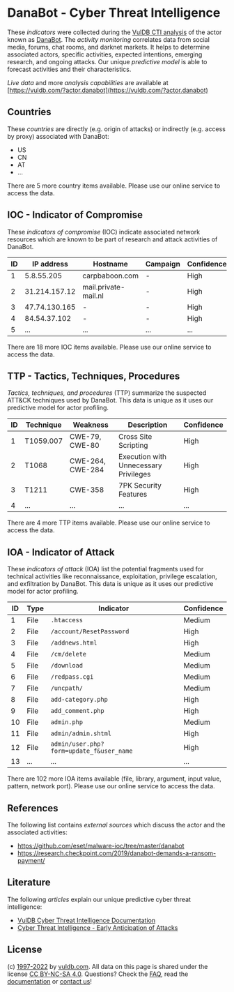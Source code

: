 # DanaBot - Cyber Threat Intelligence

These _indicators_ were collected during the [VulDB CTI analysis](https://vuldb.com/?kb.cti) of the actor known as [DanaBot](https://vuldb.com/?actor.danabot). The _activity monitoring_ correlates data from social media, forums, chat rooms, and darknet markets. It helps to determine associated actors, specific activities, expected intentions, emerging research, and ongoing attacks. Our unique _predictive model_ is able to forecast activities and their characteristics.

_Live data_ and more _analysis capabilities_ are available at [https://vuldb.com/?actor.danabot](https://vuldb.com/?actor.danabot)

## Countries

These _countries_ are directly (e.g. origin of attacks) or indirectly (e.g. access by proxy) associated with DanaBot:

* US
* CN
* AT
* ...

There are 5 more country items available. Please use our online service to access the data.

## IOC - Indicator of Compromise

These _indicators of compromise_ (IOC) indicate associated network resources which are known to be part of research and attack activities of DanaBot.

ID | IP address | Hostname | Campaign | Confidence
-- | ---------- | -------- | -------- | ----------
1 | 5.8.55.205 | carpbaboon.com | - | High
2 | 31.214.157.12 | mail.private-mail.nl | - | High
3 | 47.74.130.165 | - | - | High
4 | 84.54.37.102 | - | - | High
5 | ... | ... | ... | ...

There are 18 more IOC items available. Please use our online service to access the data.

## TTP - Tactics, Techniques, Procedures

_Tactics, techniques, and procedures_ (TTP) summarize the suspected ATT&CK techniques used by DanaBot. This data is unique as it uses our predictive model for actor profiling.

ID | Technique | Weakness | Description | Confidence
-- | --------- | -------- | ----------- | ----------
1 | T1059.007 | CWE-79, CWE-80 | Cross Site Scripting | High
2 | T1068 | CWE-264, CWE-284 | Execution with Unnecessary Privileges | High
3 | T1211 | CWE-358 | 7PK Security Features | High
4 | ... | ... | ... | ...

There are 4 more TTP items available. Please use our online service to access the data.

## IOA - Indicator of Attack

These _indicators of attack_ (IOA) list the potential fragments used for technical activities like reconnaissance, exploitation, privilege escalation, and exfiltration by DanaBot. This data is unique as it uses our predictive model for actor profiling.

ID | Type | Indicator | Confidence
-- | ---- | --------- | ----------
1 | File | `.htaccess` | Medium
2 | File | `/account/ResetPassword` | High
3 | File | `/addnews.html` | High
4 | File | `/cm/delete` | Medium
5 | File | `/download` | Medium
6 | File | `/redpass.cgi` | Medium
7 | File | `/uncpath/` | Medium
8 | File | `add-category.php` | High
9 | File | `add_comment.php` | High
10 | File | `admin.php` | Medium
11 | File | `admin/admin.shtml` | High
12 | File | `admin/user.php?form=update_f&user_name` | High
13 | ... | ... | ...

There are 102 more IOA items available (file, library, argument, input value, pattern, network port). Please use our online service to access the data.

## References

The following list contains _external sources_ which discuss the actor and the associated activities:

* https://github.com/eset/malware-ioc/tree/master/danabot
* https://research.checkpoint.com/2019/danabot-demands-a-ransom-payment/

## Literature

The following _articles_ explain our unique predictive cyber threat intelligence:

* [VulDB Cyber Threat Intelligence Documentation](https://vuldb.com/?kb.cti)
* [Cyber Threat Intelligence - Early Anticipation of Attacks](https://www.scip.ch/en/?labs.20201022)

## License

(c) [1997-2022](https://vuldb.com/?kb.changelog) by [vuldb.com](https://vuldb.com/?kb.about). All data on this page is shared under the license [CC BY-NC-SA 4.0](https://creativecommons.org/licenses/by-nc-sa/4.0/). Questions? Check the [FAQ](https://vuldb.com/?kb.faq), read the [documentation](https://vuldb.com/?kb) or [contact us](https://vuldb.com/?contact)!
